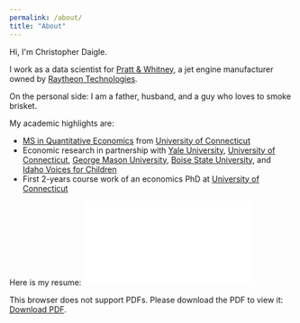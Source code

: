 ```yaml
---
permalink: /about/
title: "About"
---
```


Hi, I'm Christopher Daigle.

I work as a data scientist for [Pratt & Whitney](https://prattwhitney.com/en), a jet engine manufacturer owned by [Raytheon Technologies](https://www.rtx.com).

On the personal side: I am a father, husband, and a guy who loves to smoke brisket.

My academic highlights are:
* [MS in Quantitative Economics](https://msqe.econ.uconn.edu) from [University of Connecticut](https://uconn.edu)
* Economic research in partnership with [Yale University](https://www.yale.edu), [University of Connecticut](https://uconn.edu), [George Mason University](https://www2.gmu.edu), [Boise State University](https://www.boisestate.edu), and [Idaho Voices for Children](https://www.idahovoices.org)
* First 2-years course work of an economics PhD at [University of Connecticut](https://uconn.edu)

Here is my resume:
<object data="/assets/docs/200430.pdf" type="application/pdf" width="700px" height="700px">
    <embed src="/assets/docs/200430.pdf">
        <p>This browser does not support PDFs. Please download the PDF to view it: <a href="/assets/docs/200430.pdf">Download PDF</a>.</p>
    </embed>
</object>
